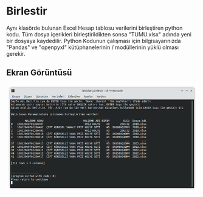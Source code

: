 # Birlestir
Aynı klasörde bulunan Excel Hesap tablosu verilerini birleştiren python kodu.
Tüm dosya içerikleri birleştirildikten sonsa "TUMU.xlsx" adında yeni bir dosyaya kaydedilir.
Python Kodunun çalışması için bilgisayarınızda "Pandas" ve "openpyxl" kütüphanelerinin / modüllerinin yüklü olması gerekir.


## Ekran Görüntüsü
![SS](SS.png)
